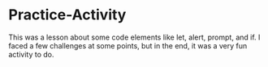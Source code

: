 # Practice-Activity
This was a lesson about some code elements like let, alert, prompt, and if. I faced a few challenges at some points, but in the end, it was a very fun activity to do.
